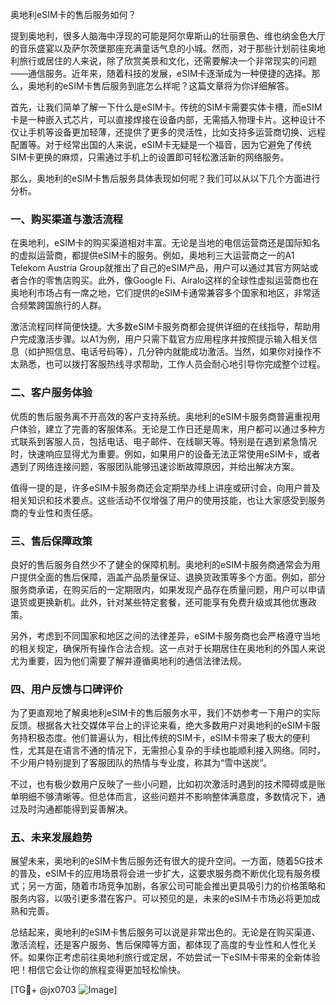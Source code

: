 奥地利eSIM卡的售后服务如何？

提到奥地利，很多人脑海中浮现的可能是阿尔卑斯山的壮丽景色、维也纳金色大厅的音乐盛宴以及萨尔茨堡那座充满童话气息的小城。然而，对于那些计划前往奥地利旅行或居住的人来说，除了欣赏美景和文化，还需要解决一个非常现实的问题——通信服务。近年来，随着科技的发展，eSIM卡逐渐成为一种便捷的选择。那么，奥地利的eSIM卡售后服务到底怎么样呢？这篇文章将为你详细解答。

首先，让我们简单了解一下什么是eSIM卡。传统的SIM卡需要实体卡槽，而eSIM卡是一种嵌入式芯片，可以直接焊接在设备内部，无需插入物理卡片。这种设计不仅让手机等设备更加轻薄，还提供了更多的灵活性，比如支持多运营商切换、远程配置等。对于经常出国的人来说，eSIM卡无疑是一个福音，因为它避免了传统SIM卡更换的麻烦，只需通过手机上的设置即可轻松激活新的网络服务。

那么，奥地利的eSIM卡售后服务具体表现如何呢？我们可以从以下几个方面进行分析。

### 一、购买渠道与激活流程

在奥地利，eSIM卡的购买渠道相对丰富。无论是当地的电信运营商还是国际知名的虚拟运营商，都提供eSIM卡的服务。例如，奥地利三大运营商之一的A1 Telekom Austria Group就推出了自己的eSIM产品，用户可以通过其官方网站或者合作的零售店购买。此外，像Google Fi、Airalo这样的全球性虚拟运营商也在奥地利市场占有一席之地，它们提供的eSIM卡通常兼容多个国家和地区，非常适合频繁跨国旅行的人群。

激活流程同样简便快捷。大多数eSIM卡服务商都会提供详细的在线指导，帮助用户完成激活步骤。以A1为例，用户只需下载官方应用程序并按照提示输入相关信息（如护照信息、电话号码等），几分钟内就能成功激活。当然，如果你对操作不太熟悉，也可以拨打客服热线寻求帮助，工作人员会耐心地引导你完成整个过程。

### 二、客户服务体验

优质的售后服务离不开高效的客户支持系统。奥地利的eSIM卡服务商普遍重视用户体验，建立了完善的客服体系。无论是工作日还是周末，用户都可以通过多种方式联系到客服人员，包括电话、电子邮件、在线聊天等。特别是在遇到紧急情况时，快速响应显得尤为重要。例如，如果用户的设备无法正常使用eSIM卡，或者遇到了网络连接问题，客服团队能够迅速诊断故障原因，并给出解决方案。

值得一提的是，许多eSIM卡服务商还会定期举办线上讲座或研讨会，向用户普及相关知识和技术要点。这些活动不仅增强了用户的使用技能，也让大家感受到服务商的专业性和责任感。

### 三、售后保障政策

良好的售后服务自然少不了健全的保障机制。奥地利的eSIM卡服务商通常会为用户提供全面的售后保障，涵盖产品质量保证、退换货政策等多个方面。例如，部分服务商承诺，在购买后的一定期限内，如果发现产品存在质量问题，用户可以申请退货或更换新机。此外，针对某些特定套餐，还可能享有免费升级或其他优惠政策。

另外，考虑到不同国家和地区之间的法律差异，eSIM卡服务商也会严格遵守当地的相关规定，确保所有操作合法合规。这一点对于长期居住在奥地利的外国人来说尤为重要，因为他们需要了解并遵循奥地利的通信法律法规。

### 四、用户反馈与口碑评价

为了更直观地了解奥地利eSIM卡的售后服务水平，我们不妨参考一下用户的实际反馈。根据各大社交媒体平台上的评论来看，绝大多数用户对奥地利的eSIM卡服务持积极态度。他们普遍认为，相比传统的SIM卡，eSIM卡带来了极大的便利性，尤其是在语言不通的情况下，无需担心复杂的手续也能顺利接入网络。同时，不少用户特别提到了客服团队的热情与专业度，称其为“雪中送炭”。

不过，也有极少数用户反映了一些小问题，比如初次激活时遇到的技术障碍或是账单明细不够清晰等。但总体而言，这些问题并不影响整体满意度，多数情况下，通过及时沟通都能得到妥善解决。

### 五、未来发展趋势

展望未来，奥地利的eSIM卡售后服务还有很大的提升空间。一方面，随着5G技术的普及，eSIM卡的应用场景将会进一步扩大，这要求服务商不断优化现有服务模式；另一方面，随着市场竞争加剧，各家公司可能会推出更具吸引力的价格策略和服务内容，以吸引更多潜在客户。可以预见的是，未来的eSIM卡市场必将更加成熟和完善。

总结起来，奥地利的eSIM卡售后服务可以说是非常出色的。无论是在购买渠道、激活流程，还是客户服务、售后保障等方面，都体现了高度的专业性和人性化关怀。如果你正考虑前往奥地利旅行或定居，不妨尝试一下eSIM卡带来的全新体验吧！相信它会让你的旅程变得更加轻松愉快。

[TG💪+ @jx0703 ![Image](https://github.com/user-attachments/assets/dbca1d08-cadb-493c-b0ec-ad6f7a83f270)]